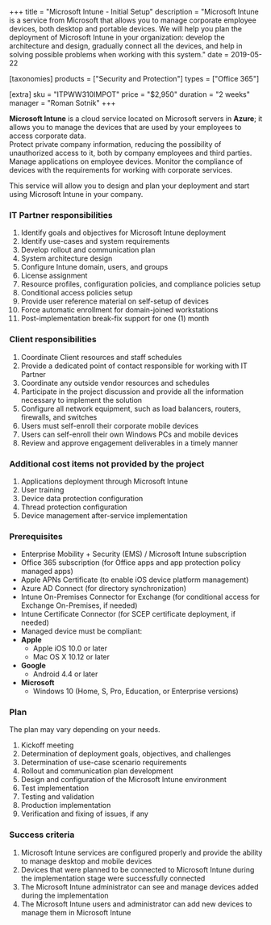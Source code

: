 +++
title = "Microsoft Intune - Initial Setup"
description = "Microsoft Intune is a service from Microsoft that allows you to manage corporate employee devices, both desktop and portable devices.
We will help you plan the deployment of Microsoft Intune in your organization: develop the architecture and design, gradually connect all the devices, and help in solving possible problems when working with this system."
date = 2019-05-22

[taxonomies]
products = ["Security and Protection"]
types = ["Office 365"]

[extra]
sku = "ITPWW310IMPOT"
price = "$2,950"
duration = "2 weeks"
manager = "Roman Sotnik"
+++

**Microsoft Intune** is a cloud service located on Microsoft servers in
**Azure**; it allows you to manage the devices that are used by your
employees to access corporate data.\
Protect private company information, reducing the possibility of
unauthorized access to it, both by company employees and third parties.\
Manage applications on employee devices. Monitor the compliance of
devices with the requirements for working with corporate services.

This service will allow you to design and plan your deployment and start
using Microsoft Intune in your company.

### IT Partner responsibilities

1.  Identify goals and objectives for Microsoft Intune deployment
2.  Identify use-cases and system requirements
3.  Develop rollout and communication plan
4.  System architecture design
5.  Configure Intune domain, users, and groups
6.  License assignment
7.  Resource profiles, configuration policies, and compliance policies
    setup
8.  Conditional access policies setup
9.  Provide user reference material on self-setup of devices
10. Force automatic enrollment for domain-joined workstations
11. Post-implementation break-fix support for one (1) month

### Client responsibilities

1.  Coordinate Client resources and staff schedules
2.  Provide a dedicated point of contact responsible for working with IT
    Partner
3.  Coordinate any outside vendor resources and schedules
4.  Participate in the project discussion and provide all the
    information necessary to implement the solution
5.  Configure all network equipment, such as load balancers, routers,
    firewalls, and switches
6.  Users must self-enroll their corporate mobile devices
7.  Users can self-enroll their own Windows PCs and mobile devices
8.  Review and approve engagement deliverables in a timely manner

### Additional cost items not provided by the project

1.  Applications deployment through Microsoft Intune
2.  User training
3.  Device data protection configuration
4.  Thread protection configuration
5.  Device management after-service implementation

### Prerequisites

-   Enterprise Mobility + Security (EMS) / Microsoft Intune
    subscription
-   Office 365 subscription (for Office apps and app protection policy
    managed apps)
-   Apple APNs Certificate (to enable iOS device platform
    management)
-   Azure AD Connect (for directory synchronization)
-   Intune On-Premises Connector for Exchange (for conditional access
    for Exchange On-Premises, if needed)
-   Intune Certificate Connector (for SCEP certificate
    deployment, if needed)
-   Managed device must be compliant:
-   **Apple**
    -   Apple iOS 10.0 or later
    -   Mac OS X 10.12 or later
-   **Google**
    -   Android 4.4 or later
-   **Microsoft**
    -   Windows 10 (Home, S, Pro, Education, or Enterprise versions)

### Plan

The plan may vary depending on your needs.

1.  Kickoff meeting
2.  Determination of deployment goals, objectives, and challenges
3.  Determination of use-case scenario requirements
4.  Rollout and communication plan development
5.  Design and configuration of the Microsoft Intune environment
6.  Test implementation
7.  Testing and validation
8.  Production implementation
9.  Verification and fixing of issues, if any

### Success criteria

1. Microsoft Intune services are configured properly and provide the
ability to manage desktop and mobile devices
2. Devices that were planned to be connected to Microsoft Intune during
the implementation stage were successfully connected
3. The Microsoft Intune administrator can see and manage devices added
during the implementation
4. The Microsoft Intune users and administrator can add new devices to
manage them in Microsoft Intune
